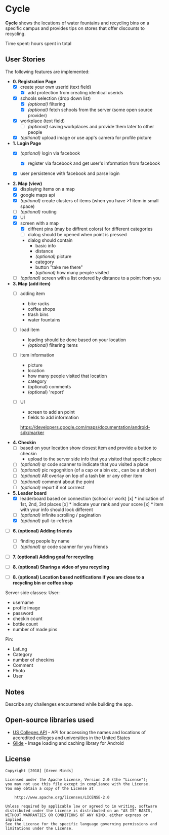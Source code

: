 # **Cycle**

**Cycle** shows the locations of water fountains and recycling bins on a specific campus and provides tips on stores that offer discounts to recycling.

Time spent: hours spent in total

## User Stories

The following features are implemented:

* **0. Registration Page**
  * [x] create your own userid (text field)
    * [x] add protection from creating identical userids 
  * [x] schools selection (drop down list)
    * [x] *(optional)* filtering
    * [x] *(optional)* fetch schools from the server (some open source provider)
  * [x] workplace (text field)
    * [ ] *(optional)* saving workplaces and provide them later to other people
  * [x] *(optional)* upload image or use app's camera for profile picture

* **1. Login Page**
  * [x] *(optional)* login via facebook 
    * [x] register via facebook and get user's information from facebook
  * [x] user persistence with facebook and parse login

  
* **2. Map (view)**
   * [x] displaying items on a map
   * [x] google maps api
   * [x] *(optional)* create clusters of items (when you have >1 item in small space)
   * [ ] *(optional)* routing 
   * [x] UI
    * [x] screen with a map
      * [x] diffrent pins (may be diffrent colors) for different categories
       * [ ] dialog should be opened when point is pressed 
        * dialog should contain
          * basic info
          * distance
          * *(optional)* picture
          * category 
          * button "take me there"
          * *(optional)* how many people visited 
    * [ ] *(optional)* screen with a list ordered by distance to a point from you

* **3. Map (add item)**
  * [ ] adding item 
    * bike racks
    * coffee shops 
    * trash bins 
    * water fountains 
  * [ ] load item 
    * loading should be done based on your location
    * *(optional)* filtering items 
  * [ ] item information 
    * picture
    * location 
    * how many people visited that location
    * category
    * (optional) comments
    * (optional) 'report' 
  * [ ] UI   
    * screen to add an point 
    * fields to add information 
    
    
    https://developers.google.com/maps/documentation/android-sdk/marker

* **4. Checkin**
    * [ ] based on your location show closest item and provide a button to checkin
        * upload to the server side info that you visited that specific place
    * [ ] *(optional)* qr code scanner to indicate that you visited a place
    * [ ] *(optional)* pic regognition (of a cap or a bin etc., can be a sticker) 
    * [ ] *(optional)* AR overlay on lop of a tash bin or any other item
    * [ ] *(optional)* comment about the point 
    * [ ] *(optional)* report if not corrrect
    
* **5. Leader board**
    * [x] leaderboard based on connection (school or work)
       [x] * indication of 1st, 2nd, 3rd places 
       [x] * indicate your rank and your score 
       [x] * item with your info should look different 
    * [ ] *(optional)* infinite scrolling / pagination
    * [x] *(optional)* pull-to-refresh
   
* [ ] **6. (optional) Adding friends**
    * [ ] finding people by name
    * [ ] *(optional)* qr code scanner for you friends 
    
* [ ] **7. (optional) Adding goal for recycling** 

* [ ] **8. (optional) Sharing a video of you recycling**

* [ ] **8. (optional) Location based notifications if you are close to a recycling bin or coffee shop**

Server side classes:
 User:
 * username
 * profile image
 * password
 * checkin count
 * bottle count
 * number of made pins

 Pin:
 * LatLng
 * Category
 * number of checkins
 * Comment
 * Photo
 * User
 
 
## Notes

Describe any challenges encountered while building the app.

## Open-source libraries used

- [US Colleges API](https://github.com/RTICWDT/open-data-maker/blob/master/API.md) - API for accessing the names and locations of accredited colleges and universities in the United States
- [Glide](https://github.com/bumptech/glide) - Image loading and caching library for Android

## License

    Copyright [2018] [Green Minds]

    Licensed under the Apache License, Version 2.0 (the "License");
    you may not use this file except in compliance with the License.
    You may obtain a copy of the License at

        http://www.apache.org/licenses/LICENSE-2.0

    Unless required by applicable law or agreed to in writing, software
    distributed under the License is distributed on an "AS IS" BASIS,
    WITHOUT WARRANTIES OR CONDITIONS OF ANY KIND, either express or implied.
    See the License for the specific language governing permissions and
    limitations under the License.
